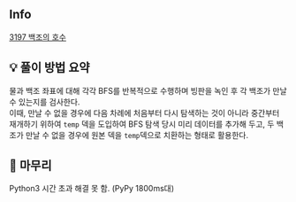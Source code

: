 ## Info
[3197 백조의 호수](https://www.acmicpc.net/problem/3197)

## 💡 풀이 방법 요약
물과 백조 좌표에 대해 각각 BFS를 반복적으로 수행하며 빙판을 녹인 후 각 백조가 만날 수 있는지를 검사한다.  
이때, 만날 수 없을 경우에 다음 차례에 처음부터 다시 탐색하는 것이 아니라 중간부터 재개하기 위하여 `temp` 덱을 도입하여 BFS 탐색 당시 미리 데이터를 추가해 두고, 두 백조가 만날 수 없을 경우에 원본 덱을 `temp`덱으로 치환하는 형태로 활용한다.


## 🙂 마무리
Python3 시간 초과 해결 못 함. (PyPy 1800ms대)
